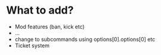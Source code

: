 # What to add?
- Mod features (ban, kick etc)
- ...
- change to subcommands using options[0].options[0] etc
- Ticket system